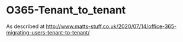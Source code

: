 # O365-Tenant_to_tenant
As described at http://www.matts-stuff.co.uk/2020/07/14/office-365-migrating-users-tenant-to-tenant/
